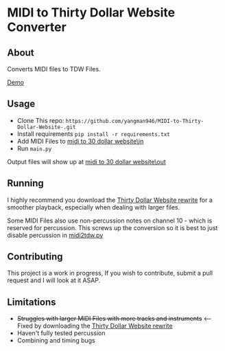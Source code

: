 # MIDI to Thirty Dollar Website Converter

## About
Converts MIDI files to TDW Files. 

[Demo](https://youtu.be/ItuRIOVTB84)

## Usage 

* Clone This repo: `https://github.com/yangman946/MIDI-to-Thirty-Dollar-Website-.git`
* Install requirements `pip install -r requirements.txt`
* Add MIDI Files to [midi to 30 dollar website\in](https://github.com/yangman946/MIDI-to-Thirty-Dollar-Website-/tree/main/midi%20to%2030%20dollar%20website/in)
* Run `main.py`

Output files will show up at [midi to 30 dollar website\out](https://github.com/yangman946/MIDI-to-Thirty-Dollar-Website-/tree/main/midi%20to%2030%20dollar%20website/out)

## Running

I highly recommend you download the [Thirty Dollar Website rewrite](https://greasyfork.org/en/scripts/439347-thirty-dollar-rewrite) for a smoother playback, especially when dealing with larger files. 

Some MIDI Files also use non-percussion notes on channel 10 - which is reserved for percussion. This screws up the conversion so it is best to just disable percussion in [midi2tdw.py](https://github.com/yangman946/MIDI-to-Thirty-Dollar-Website-/blob/main/midi%20to%2030%20dollar%20website/midi2tdw.py)

## Contributing

This project is a work in progress, If you wish to contribute, submit a pull request and I will look at it ASAP. 

## Limitations

* 	~~Struggles with larger MIDI Files with more tracks and instruments~~ <-- Fixed by downloading the [Thirty Dollar Website rewrite](https://greasyfork.org/en/scripts/439347-thirty-dollar-rewrite)
* Haven't fully tested percussion
* Combining and timing bugs

